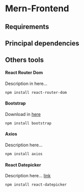# Mern-Frontend

## Requirements

## Principal dependencies

## Others tools

#### React Router Dom
Description in here...

    npm install react-router-dom


#### Bootstrap
Download in [here](https://getbootstrap.com/docs/4.5/getting-started/download/)

    npm install bootstrap

#### Axios
Description here...

    npm install axios

#### React Datepicker
Description here... [link](https://reactdatepicker.com/)

    npm install react-datepicker